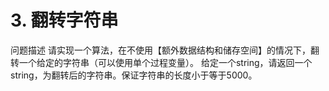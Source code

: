 # 3. 翻转字符串

问题描述
请实现⼀个算法，在不使⽤【额外数据结构和储存空间】的情况下，翻转⼀个给定的字符串（可以使⽤单个过程变量）。
给定⼀个string，请返回⼀个string，为翻转后的字符串。保证字符串的⻓度⼩于等于5000。
